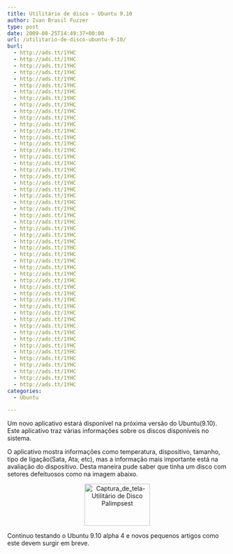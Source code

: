 ```yaml
---
title: Utilitário de disco – Ubuntu 9.10
author: Ivan Brasil Fuzzer
type: post
date: 2009-08-25T14:49:37+00:00
url: /utilitario-de-disco-ubuntu-9-10/
burl:
  - http://ads.tt/1YHC
  - http://ads.tt/1YHC
  - http://ads.tt/1YHC
  - http://ads.tt/1YHC
  - http://ads.tt/1YHC
  - http://ads.tt/1YHC
  - http://ads.tt/1YHC
  - http://ads.tt/1YHC
  - http://ads.tt/1YHC
  - http://ads.tt/1YHC
  - http://ads.tt/1YHC
  - http://ads.tt/1YHC
  - http://ads.tt/1YHC
  - http://ads.tt/1YHC
  - http://ads.tt/1YHC
  - http://ads.tt/1YHC
  - http://ads.tt/1YHC
  - http://ads.tt/1YHC
  - http://ads.tt/1YHC
  - http://ads.tt/1YHC
  - http://ads.tt/1YHC
  - http://ads.tt/1YHC
  - http://ads.tt/1YHC
  - http://ads.tt/1YHC
  - http://ads.tt/1YHC
  - http://ads.tt/1YHC
  - http://ads.tt/1YHC
  - http://ads.tt/1YHC
  - http://ads.tt/1YHC
  - http://ads.tt/1YHC
  - http://ads.tt/1YHC
  - http://ads.tt/1YHC
  - http://ads.tt/1YHC
  - http://ads.tt/1YHC
  - http://ads.tt/1YHC
  - http://ads.tt/1YHC
  - http://ads.tt/1YHC
  - http://ads.tt/1YHC
  - http://ads.tt/1YHC
  - http://ads.tt/1YHC
  - http://ads.tt/1YHC
  - http://ads.tt/1YHC
  - http://ads.tt/1YHC
  - http://ads.tt/1YHC
  - http://ads.tt/1YHC
  - http://ads.tt/1YHC
  - http://ads.tt/1YHC
  - http://ads.tt/1YHC
  - http://ads.tt/1YHC
  - http://ads.tt/1YHC
  - http://ads.tt/1YHC
  - http://ads.tt/1YHC
categories:
  - Ubuntu

---
```

Um novo aplicativo estará disponível na próxima versão do Ubuntu(9.10). Este aplicativo traz várias informações sobre os discos disponíveis no sistema.

O aplicativo mostra informações como temperatura, dispositivo, tamanho, tipo de ligação(Sata, Ata, etc), mas a informação mais importante está na avaliação do dispositivo. Desta maneira pude saber que tinha um disco com setores defeituosos como na imagem abaixo.

<center>
  <a href="http://www.ubuntero.com.br/wp-content/uploads/2009/08/Captura_de_tela-Utilitário-de-Disco-Palimpsest.png"><img src="http://www.ubuntero.com.br/wp-content/uploads/2009/08/Captura_de_tela-Utilitário-de-Disco-Palimpsest-150x96.png" alt="Captura_de_tela-Utilitário de Disco Palimpsest" title="Captura_de_tela-Utilitário de Disco Palimpsest" width="150" height="96" class="alignnone size-thumbnail wp-image-712" /></a>
</center>

Continuo testando o Ubuntu 9.10 alpha 4 e novos pequenos artigos como este devem surgir em breve.